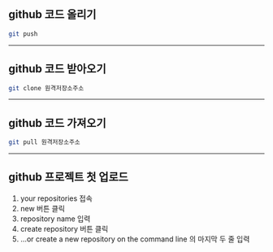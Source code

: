 ## github 코드 올리기
```bash
git push
```
---
## github 코드 받아오기
```bash
git clone 원격저장소주소
```
---
## github 코드 가져오기
```bash
git pull 원격저장소주소
```
---
## github 프로젝트 첫 업로드
1. your repositories 접속
2. new 버튼 클릭
3. repository name 입력
4. create repository 버튼 클릭
5. ...or create a new repository on the command line 의 마지막 두 줄 입력